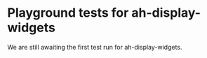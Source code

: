 # Playground tests for ah-display-widgets
We are still awaiting the first test run for ah-display-widgets.
